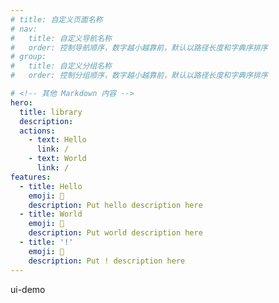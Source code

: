 ```yaml
---
# title: 自定义页面名称
# nav:
#   title: 自定义导航名称
#   order: 控制导航顺序，数字越小越靠前，默认以路径长度和字典序排序
# group:
#   title: 自定义分组名称
#   order: 控制分组顺序，数字越小越靠前，默认以路径长度和字典序排序

# <!-- 其他 Markdown 内容 -->
hero:
  title: library
  description:
  actions:
    - text: Hello
      link: /
    - text: World
      link: /
features:
  - title: Hello
    emoji: 💎
    description: Put hello description here
  - title: World
    emoji: 🌈
    description: Put world description here
  - title: '!'
    emoji: 🚀
    description: Put ! description here
---
```


ui-demo

